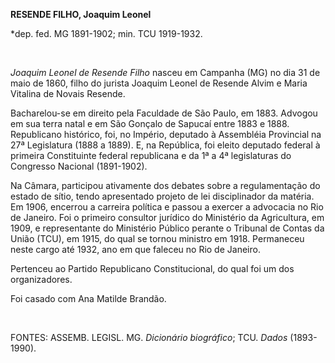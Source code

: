 **RESENDE FILHO, Joaquim Leonel**

\*dep. fed. MG 1891-1902; min. TCU 1919-1932.

 

*Joaquim Leonel de Resende Filho* nasceu em Campanha (MG) no dia 31 de
maio de 1860, filho do jurista Joaquim Leonel de Resende Alvim e Maria
Vitalina de Novais Resende.

Bacharelou-se em direito pela Faculdade de São Paulo, em 1883. Advogou
em sua terra natal e em São Gonçalo de Sapucaí entre 1883 e 1888.
Republicano histórico, foi, no Império, deputado à Assembléia Provincial
na 27ª Legislatura (1888 a 1889). E, na República, foi eleito deputado
federal à primeira Constituinte federal republicana e da 1ª a 4ª
legislaturas do Congresso Nacional (1891-1902).

Na Câmara, participou ativamente dos debates sobre a regulamentação do
estado de sítio, tendo apresentado projeto de lei disciplinador da
matéria. Em 1906, encerrou a carreira política e passou a exercer a
advocacia no Rio de Janeiro. Foi o primeiro consultor jurídico do
Ministério da Agricultura, em 1909, e representante do Ministério
Público perante o Tribunal de Contas da União (TCU), em 1915, do qual se
tornou ministro em 1918. Permaneceu neste cargo até 1932, ano em que
faleceu no Rio de Janeiro.

Pertenceu ao Partido Republicano Constitucional, do qual foi um dos
organizadores.

Foi casado com Ana Matilde Brandão.

 

FONTES: ASSEMB. LEGISL. MG. *Dicionário biográfico*; TCU. *Dados*
(1893-1990).

 

